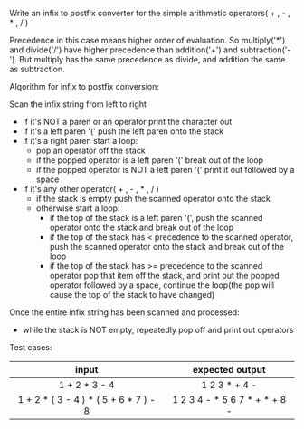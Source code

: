 Write an infix to postfix converter for the simple arithmetic operators( + , - , * , / )

Precedence in this case means higher order of evaluation. So multiply('*') and divide('/') have higher precedence than addition('+') and subtraction('-'). But multiply has the same precedence as divide, and addition the same as subtraction.

Algorithm for infix to postfix conversion:

Scan the infix string from left to right
- If it's NOT a paren or an operator print the character out
- If it's a left paren '(' push the left paren onto the stack
- If it's a right paren start a loop:
  - pop an operator off the stack
  - if the popped operator is a left paren '(' break out of the loop
  - if the popped operator is NOT a left paren '(' print it out followed by a space
- If it's any other operator( + , - , * , / )
  - if the stack is empty push the scanned operator onto the stack
  - otherwise start a loop:
    - if the top of the stack is a left paren '(', push the scanned operator onto the stack and break out of the loop
    - if the top of the stack has < precedence to the scanned operator, push the scanned operator onto the stack and break out of the loop
    - if the top of the stack has >= precedence to the scanned operator pop that item off the stack, and print out the popped operator followed by a space, continue the loop(the pop will cause the top of the stack to have changed)

Once the entire infix string has been scanned and processed:
- while the stack is NOT empty, repeatedly pop off and print out operators

Test cases:

| input | expected output |
| :-----: | :---------------: |
| 1 + 2 * 3 - 4 | 1 2 3 * + 4 - |
| 1 + 2 * ( 3 - 4 ) * ( 5 + 6 * 7 ) - 8 | 1 2 3 4 - * 5 6 7 * + * + 8 - |